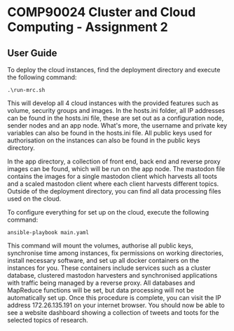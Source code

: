 # COMP90024 Cluster and Cloud Computing - Assignment 2
## User Guide
To deploy the cloud instances, find the deployment directory and execute the following command:

``
    .\run-mrc.sh
``

This will develop all 4 cloud instances with the provided features such as volume, security groups and images. In the hosts.ini folder, all IP addresses can be found in the hosts.ini file, these are set out as a configuration node, sender nodes and an app node. What's more, the username and private key variables can also be found in the hosts.ini file. All public keys used for authorisation on the instances can also be found in the public keys directory.

In the app directory, a collection of front end, back end and reverse proxy images can be found, which will be run on the app node. The mastodon file contains the images for a single mastodon client which harvests all toots and a scaled mastodon client where each client harvests different topics. Outside of the deployment directory, you can find all data processing files used on the cloud.

To configure everything for set up on the cloud, execute the following command:

``
    ansible-playbook main.yaml
``

This command will mount the volumes, authorise all public keys, synchronise time among instances, fix permissions on working directories, install necessary software, and set up all docker containers on the instances for you. These containers include services such as a cluster database, clustered mastodon harvesters and synchronised applications with traffic being managed by a reverse proxy. All databases and MapReduce functions will be set, but data processing will not be automatically set up. Once this procedure is complete, you can visit the IP address 172.26.135.191 on your internet browser. You should now be able to see a website dashboard showing a collection of tweets and toots for the selected topics of research.
